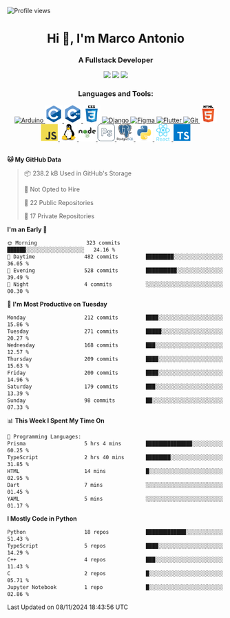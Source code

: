 <p align="left">
  <img src="https://komarev.com/ghpvc/?username=marco-antonio-rodrigues&label=Profile%20views&color=0e75b6&style=flat" alt="Profile views" />
</p>

<h1 align="center">Hi 👋, I'm Marco Antonio</h1>
<h3 align="center">A Fullstack Developer</h3>

<div align="center">
  <a href="https://linkedin.com/in/marco-antonio-rodrigues-gomes-de-souza" target="_blank"><img src="https://img.shields.io/badge/LinkedIn-0077B5?style=for-the-badge&logo=linkedin&logoColor=white" target="_blank"></a> 
  <a href = "mailto:marcoantoniorodriguesdev@gmail.com"><img src="https://img.shields.io/badge/-Gmail-%23333?style=for-the-badge&logo=gmail&logoColor=white" target="_blank"></a>
  <a href = "https://t.me/dev_marcoglg"><img src="https://img.shields.io/badge/Telegram-2CA5E0?style=for-the-badge&logo=telegram&logoColor=white" target="_blank"></a>
</div>

<div align="center">  
  <h3 align="center">Languages and Tools:</h3>
  <a href="https://www.arduino.cc/" target="_blank" rel="noreferrer">
    <img src="https://cdn.worldvectorlogo.com/logos/arduino-1.svg" alt="Arduino" width="40" height="40"/>
  </a>
  <a href="https://www.cprogramming.com/" target="_blank" rel="noreferrer">
    <img src="https://raw.githubusercontent.com/devicons/devicon/master/icons/c/c-original.svg" alt="C" width="40" height="40"/>
  </a>
  <a href="https://www.w3schools.com/cpp/" target="_blank" rel="noreferrer">
    <img src="https://raw.githubusercontent.com/devicons/devicon/master/icons/cplusplus/cplusplus-original.svg" alt="C++" width="40" height="40"/>
  </a>
  <a href="https://www.w3schools.com/css/" target="_blank" rel="noreferrer">
    <img src="https://raw.githubusercontent.com/devicons/devicon/master/icons/css3/css3-original-wordmark.svg" alt="CSS3" width="40" height="40"/>
  </a>
  <a href="https://www.djangoproject.com/" target="_blank" rel="noreferrer">
    <img src="https://cdn.worldvectorlogo.com/logos/django.svg" alt="Django" width="40" height="40"/>
  </a>
  <a href="https://www.figma.com/" target="_blank" rel="noreferrer">
    <img src="https://www.vectorlogo.zone/logos/figma/figma-icon.svg" alt="Figma" width="40" height="40"/>
  </a>
  <a href="https://flutter.dev" target="_blank" rel="noreferrer">
    <img src="https://www.vectorlogo.zone/logos/flutterio/flutterio-icon.svg" alt="Flutter" width="40" height="40"/>
  </a>
  <a href="https://git-scm.com/" target="_blank" rel="noreferrer">
    <img src="https://www.vectorlogo.zone/logos/git-scm/git-scm-icon.svg" alt="Git" width="40" height="40"/>
  </a>
  <a href="https://www.w3.org/html/" target="_blank" rel="noreferrer">
    <img src="https://raw.githubusercontent.com/devicons/devicon/master/icons/html5/html5-original-wordmark.svg" alt="HTML5" width="40" height="40"/>
  </a>
  <a href="https://developer.mozilla.org/en-US/docs/Web/JavaScript" target="_blank" rel="noreferrer">
    <img src="https://raw.githubusercontent.com/devicons/devicon/master/icons/javascript/javascript-original.svg" alt="JavaScript" width="40" height="40"/>
  </a>
  <a href="https://www.linux.org/" target="_blank" rel="noreferrer">
    <img src="https://raw.githubusercontent.com/devicons/devicon/master/icons/linux/linux-original.svg" alt="Linux" width="40" height="40"/>
  </a>
  <a href="https://nodejs.org" target="_blank" rel="noreferrer">
    <img src="https://raw.githubusercontent.com/devicons/devicon/master/icons/nodejs/nodejs-original-wordmark.svg" alt="Node.js" width="40" height="40"/>
  </a>
  <a href="https://www.photoshop.com/en" target="_blank" rel="noreferrer">
    <img src="https://raw.githubusercontent.com/devicons/devicon/master/icons/photoshop/photoshop-line.svg" alt="Photoshop" width="40" height="40"/>
  </a>
  <a href="https://www.postgresql.org" target="_blank" rel="noreferrer">
    <img src="https://raw.githubusercontent.com/devicons/devicon/master/icons/postgresql/postgresql-original-wordmark.svg" alt="PostgreSQL" width="40" height="40"/>
  </a>
  <a href="https://www.python.org" target="_blank" rel="noreferrer">
    <img src="https://raw.githubusercontent.com/devicons/devicon/master/icons/python/python-original.svg" alt="Python" width="40" height="40"/>
  </a>
  <a href="https://reactjs.org/" target="_blank" rel="noreferrer">
    <img src="https://raw.githubusercontent.com/devicons/devicon/master/icons/react/react-original-wordmark.svg" alt="React" width="40" height="40"/>
  </a>
  <a href="https://www.typescriptlang.org/" target="_blank" rel="noreferrer">
    <img src="https://raw.githubusercontent.com/devicons/devicon/master/icons/typescript/typescript-original.svg" alt="TypeScript" width="40" height="40"/>
  </a>
</div>

<br/>

<!--START_SECTION:waka-->
**🐱 My GitHub Data** 

> 📦 238.2 kB Used in GitHub's Storage 
 > 
> 🚫 Not Opted to Hire
 > 
> 📜 22 Public Repositories 
 > 
> 🔑 17 Private Repositories 
 > 
**I'm an Early 🐤** 

```text
🌞 Morning                323 commits         ██████░░░░░░░░░░░░░░░░░░░   24.16 % 
🌆 Daytime                482 commits         █████████░░░░░░░░░░░░░░░░   36.05 % 
🌃 Evening                528 commits         ██████████░░░░░░░░░░░░░░░   39.49 % 
🌙 Night                  4 commits           ░░░░░░░░░░░░░░░░░░░░░░░░░   00.30 % 
```
📅 **I'm Most Productive on Tuesday** 

```text
Monday                   212 commits         ████░░░░░░░░░░░░░░░░░░░░░   15.86 % 
Tuesday                  271 commits         █████░░░░░░░░░░░░░░░░░░░░   20.27 % 
Wednesday                168 commits         ███░░░░░░░░░░░░░░░░░░░░░░   12.57 % 
Thursday                 209 commits         ████░░░░░░░░░░░░░░░░░░░░░   15.63 % 
Friday                   200 commits         ████░░░░░░░░░░░░░░░░░░░░░   14.96 % 
Saturday                 179 commits         ███░░░░░░░░░░░░░░░░░░░░░░   13.39 % 
Sunday                   98 commits          ██░░░░░░░░░░░░░░░░░░░░░░░   07.33 % 
```


📊 **This Week I Spent My Time On** 

```text
💬 Programming Languages: 
Prisma                   5 hrs 4 mins        ███████████████░░░░░░░░░░   60.25 % 
TypeScript               2 hrs 40 mins       ████████░░░░░░░░░░░░░░░░░   31.85 % 
HTML                     14 mins             █░░░░░░░░░░░░░░░░░░░░░░░░   02.95 % 
Dart                     7 mins              ░░░░░░░░░░░░░░░░░░░░░░░░░   01.45 % 
YAML                     5 mins              ░░░░░░░░░░░░░░░░░░░░░░░░░   01.17 % 
```

**I Mostly Code in Python** 

```text
Python                   18 repos            █████████████░░░░░░░░░░░░   51.43 % 
TypeScript               5 repos             ████░░░░░░░░░░░░░░░░░░░░░   14.29 % 
C++                      4 repos             ███░░░░░░░░░░░░░░░░░░░░░░   11.43 % 
C                        2 repos             █░░░░░░░░░░░░░░░░░░░░░░░░   05.71 % 
Jupyter Notebook         1 repo              █░░░░░░░░░░░░░░░░░░░░░░░░   02.86 % 
```




 Last Updated on 08/11/2024 18:43:56 UTC
<!--END_SECTION:waka-->

